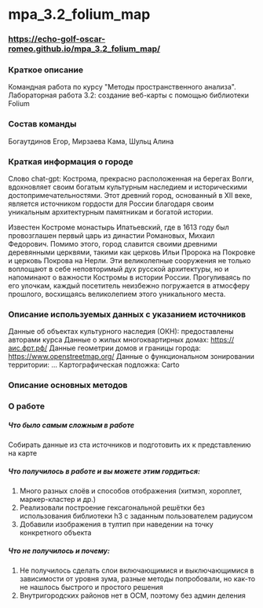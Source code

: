 # mpa_3.2_folium_map

### https://echo-golf-oscar-romeo.github.io/mpa_3.2_folium_map/

### Краткое описание
Командная работа по курсу "Методы пространственного анализа". Лабораторная работа 3.2: создание веб-карты с помощью библиотеки Folium

### Состав команды
Богаутдинов Егор, Мирзаева Кама, Шульц Алина

### Краткая информация о городе
Слово chat-gpt:
Кострома, прекрасно расположенная на берегах Волги, вдохновляет своим богатым культурным наследием и историческими достопримечательностями. Этот древний город, основанный в XII веке, является источником гордости для России благодаря своим уникальным архитектурным памятникам и богатой истории.

Известен Костроме монастырь Ипатьевский, где в 1613 году был провозглашен первый царь из династии Романовых, Михаил Федорович. Помимо этого, город славится своими древними деревянными церквями, такими как церковь Ильи Пророка на Покровке и церковь Покрова на Нерли. Эти великолепные сооружения не только воплощают в себе неповторимый дух русской архитектуры, но и напоминают о важности Костромы в истории России. Прогуливаясь по его улочкам, каждый посетитель неизбежно погружается в атмосферу прошлого, восхищаясь великолепием этого уникального места.

### Описание используемых данных с указанием источников
Данные об объектах культурного наследия (ОКН): предоставлены авторами курса
Данные о жилых многоквартирных домах: https://аис.фрт.рф/
Данные геометрии домов и границы города: https://www.openstreetmap.org/
Данные о функциональном зонировании территории: ...
Картографическая подложка: Carto

### Описание основных методов 


### О работе
##### Что было самым сложным в работе
Собирать данные из ста источников и подготовить их к представлению на карте
##### Что получилось в работе и вы можете этим гордиться:
1. Много разных слоёв и способов отображения (хитмэп, хороплет, маркер-кластер и др.)
2. Реализовали построение гексагональной решётки без использования библиотеки h3 с заданным пользователем радиусом
3. Добавили изображения в тултип при наведении на точку конкретного объекта
##### Что не получилось и почему:
1. Не получилось сделать слои включающимися и выключающимися в зависимости от уровня зума, разные методы попробовали, но как-то не нашлось быстрого и простого решения
2. Внутригородских районов нет в ОСМ, поэтому без админ деления

